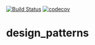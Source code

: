 [![Build Status](https://travis-ci.org/Sir-Hedgehog/design_patterns.svg?branch=master)](https://travis-ci.org/Sir-Hedgehog/design_patterns)
[![codecov](https://codecov.io/gh/Sir-Hedgehog/design_patterns/branch/master/graph/badge.svg)](https://codecov.io/gh/Sir-Hedgehog/design_patterns)

# design_patterns